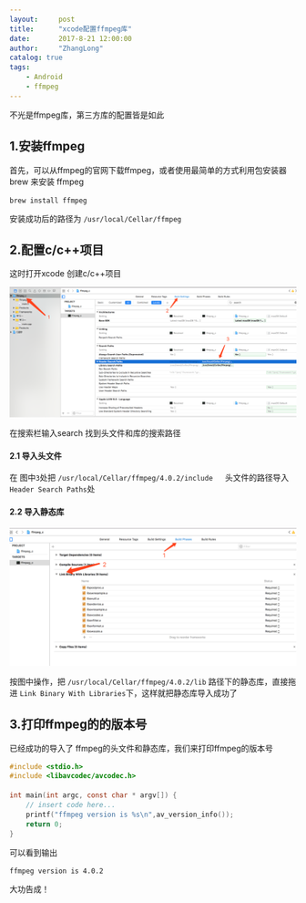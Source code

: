```yaml
---
layout:     post
title:      "xcode配置ffmpeg库"
date:       2017-8-21 12:00:00
author:     "ZhangLong"
catalog: true
tags:
    - Android
    - ffmpeg
---
```




不光是ffmpeg库，第三方库的配置皆是如此



## 1.安装ffmpeg

首先，可以从ffmpeg的官网下载ffmpeg，或者使用最简单的方式利用包安装器brew 来安装 ffmpeg

`brew install ffmpeg`

安装成功后的路径为 `/usr/local/Cellar/ffmpeg`



## 2.配置c/c++项目

这时打开xcode 创建c/c++项目 

![WX20180821-145421@2x](/img/WX20180821-145421@2x.png)

在搜索栏输入search 找到头文件和库的搜索路径

#### 2.1 导入头文件

在 图中`3`处把 `/usr/local/Cellar/ffmpeg/4.0.2/include   `头文件的路径导入 `Header Search Paths`处



#### 2.2 导入静态库

![WX20180821-150227@2x](/img/WX20180821-150227@2x.png)

按图中操作，把 `/usr/local/Cellar/ffmpeg/4.0.2/lib` 路径下的静态库，直接拖进 `Link Binary With Libraries`下，这样就把静态库导入成功了



## 3.打印ffmpeg的的版本号

已经成功的导入了 ffmpeg的头文件和静态库，我们来打印ffmpeg的版本号	

```c
#include <stdio.h>
#include <libavcodec/avcodec.h>

int main(int argc, const char * argv[]) {
    // insert code here...
    printf("ffmpeg version is %s\n",av_version_info());
    return 0;
}
```

可以看到输出

```
ffmpeg version is 4.0.2
```

大功告成！